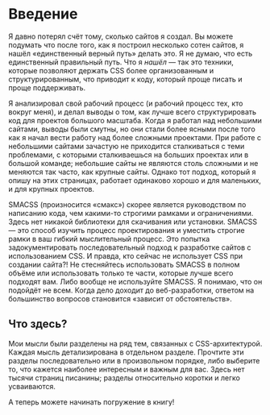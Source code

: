 # Введение
Я давно потерял счёт тому, сколько сайтов я создал. Вы можете подумать что после того, как я построил несколько сотен сайтов, я нашёл «единственный верный путь» делать это. Я не думаю, что есть единственный правильный путь. Что я *нашёл* — так это техники, которые позволяют держать CSS более организованным и структурированным, что приводит к коду, который проще писать и проще поддерживать.

Я анализировал свой рабочий процесс (и рабочий процесс тех, кто вокруг меня), и делал выводы о том, как лучше всего структурировать код для проектов большого масштаба. Когда я работал над небольшими сайтами, выводы были смутны, но они стали более ясными после того как я начал вести работу над более сложными проектами. При работе с небольшими сайтами зачастую не приходится сталкиваться с теми проблемами, с которыми сталкиваешься на больших проектах или в большой команде; небольшие сайты не являются столь сложными и не меняются так часто, как крупные сайты. Однако тот подход, который я опишу на этих страницах, работает одинаково хорошо и для маленьких, и для крупных проектов.

SMACSS (произносится «смакс») скорее является руководством по написанию кода, чем какими-то строгими рамками и ограничениями. Здесь нет никакой библиотеки для скачивания или установки. SMACSS — это способ изучить процесс проектирования и уместить строгие рамки в ваш гибкий мыслительный процесс. Это попытка задокументировать последовательный подход к разработке сайтов с использованием CSS. И правда, кто сейчас не использует CSS при создании сайта?! Не стесняйтесь использовать SMACSS в полном объёме или использовать только те части, которые лучше всего подходят вам. Либо вообще не используйте SMACSS. Я понимаю, что он подойдёт не всем. Когда дело доходит до веб-разработки, ответом на большинство вопросов становится «зависит от обстоятельств».

## Что здесь?
Мои мысли были разделены на ряд тем, связанных с CSS-архитектурой. Каждая мысль детализирована в отдельном разделе. Прочтите эти разделы последовательно или в произвольном порядке, либо выберите то, что кажется наиболее интересным и важным для вас. Здесь нет тысячи страниц писанины; разделы относительно коротки и легко усваиваются.

А теперь можете начинать погружение в книгу!